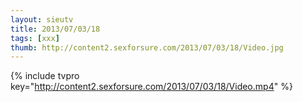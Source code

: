 ```yaml
--- 
layout: sieutv
title: 2013/07/03/18
tags: [xxx]
thumb: http://content2.sexforsure.com/2013/07/03/18/Video.jpg
---
```

{% include tvpro key="http://content2.sexforsure.com/2013/07/03/18/Video.mp4" %} 
